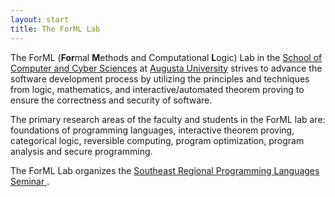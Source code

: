 ```yaml
---
layout: start
title: The ForML Lab
---
```


The ForML (**For**mal **M**ethods and Computational **L**ogic) Lab in
the [School of Computer and Cyber
Sciences](https://www.augusta.edu/ccs/) at [Augusta
University](https://www.augusta.edu/) strives to advance the software
development process by utilizing the principles and techniques from
logic, mathematics, and interactive/automated theorem proving to
ensure the correctness and security of software.

The primary research areas of the faculty and students in the ForML
lab are: foundations of programming languages, interactive theorem
proving, categorical logic, reversible computing, program optimization, 
program analysis and secure programming.

The ForML Lab organizes the [Southeast Regional Programming Languages Seminar
](https://the-au-forml-lab.github.io/SERPL/).
